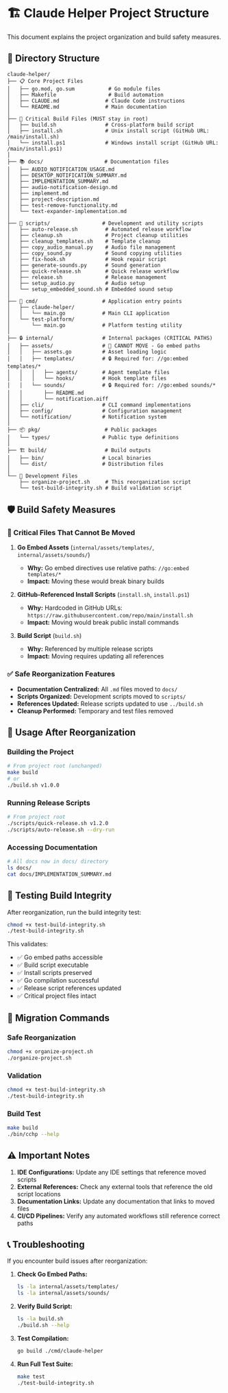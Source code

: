 # 🏗️ Claude Helper Project Structure

This document explains the project organization and build safety measures.

## 📁 Directory Structure

```
claude-helper/
├── 📋 Core Project Files
│   ├── go.mod, go.sum           # Go module files
│   ├── Makefile                 # Build automation
│   ├── CLAUDE.md               # Claude Code instructions
│   └── README.md               # Main documentation
│
├── 🔧 Critical Build Files (MUST stay in root)
│   ├── build.sh                # Cross-platform build script
│   ├── install.sh              # Unix install script (GitHub URL: /main/install.sh)
│   └── install.ps1             # Windows install script (GitHub URL: /main/install.ps1)
│
├── 📚 docs/                    # Documentation files
│   ├── AUDIO_NOTIFICATION_USAGE.md
│   ├── DESKTOP_NOTIFICATION_SUMMARY.md
│   ├── IMPLEMENTATION_SUMMARY.md
│   ├── audio-notification-design.md
│   ├── implement.md
│   ├── project-description.md
│   ├── test-remove-functionality.md
│   └── text-expander-implementation.md
│
├── 🔧 scripts/                 # Development and utility scripts
│   ├── auto-release.sh         # Automated release workflow
│   ├── cleanup.sh              # Project cleanup utilities
│   ├── cleanup_templates.sh    # Template cleanup
│   ├── copy_audio_manual.py    # Audio file management
│   ├── copy_sound.py           # Sound copying utilities
│   ├── fix-hook.sh             # Hook repair script
│   ├── generate-sounds.py      # Sound generation
│   ├── quick-release.sh        # Quick release workflow
│   ├── release.sh              # Release management
│   ├── setup_audio.py          # Audio setup
│   └── setup_embedded_sound.sh # Embedded sound setup
│
├── 🚀 cmd/                     # Application entry points
│   ├── claude-helper/
│   │   └── main.go            # Main CLI application
│   └── test-platform/
│       └── main.go            # Platform testing utility
│
├── 🔒 internal/                # Internal packages (CRITICAL PATHS)
│   ├── assets/                # 🚨 CANNOT MOVE - Go embed paths
│   │   ├── assets.go          # Asset loading logic
│   │   ├── templates/         # 🔒 Required for: //go:embed templates/*
│   │   │   ├── agents/        # Agent template files
│   │   │   └── hooks/         # Hook template files
│   │   └── sounds/            # 🔒 Required for: //go:embed sounds/*
│   │       ├── README.md
│   │       └── notification.aiff
│   ├── cli/                   # CLI command implementations
│   ├── config/                # Configuration management
│   └── notification/          # Notification system
│
├── 📦 pkg/                     # Public packages
│   └── types/                 # Public type definitions
│
├── 🏗️ build/                   # Build outputs
│   ├── bin/                   # Local binaries
│   └── dist/                  # Distribution files
│
└── 🧪 Development Files
    ├── organize-project.sh     # This reorganization script
    └── test-build-integrity.sh # Build validation script
```

## 🛡️ Build Safety Measures

### 🚨 Critical Files That Cannot Be Moved

1. **Go Embed Assets** (`internal/assets/templates/`, `internal/assets/sounds/`)
   - **Why:** Go embed directives use relative paths: `//go:embed templates/*`
   - **Impact:** Moving these would break binary builds

2. **GitHub-Referenced Install Scripts** (`install.sh`, `install.ps1`)
   - **Why:** Hardcoded in GitHub URLs: `https://raw.githubusercontent.com/repo/main/install.sh`
   - **Impact:** Moving would break public install commands

3. **Build Script** (`build.sh`)
   - **Why:** Referenced by multiple release scripts
   - **Impact:** Moving requires updating all references

### ✅ Safe Reorganization Features

- **Documentation Centralized:** All `.md` files moved to `docs/`
- **Scripts Organized:** Development scripts moved to `scripts/`
- **References Updated:** Release scripts updated to use `../build.sh`
- **Cleanup Performed:** Temporary and test files removed

## 🚀 Usage After Reorganization

### Building the Project
```bash
# From project root (unchanged)
make build
# or
./build.sh v1.0.0
```

### Running Release Scripts
```bash
# From project root
./scripts/quick-release.sh v1.2.0
./scripts/auto-release.sh --dry-run
```

### Accessing Documentation
```bash
# All docs now in docs/ directory
ls docs/
cat docs/IMPLEMENTATION_SUMMARY.md
```

## 🧪 Testing Build Integrity

After reorganization, run the build integrity test:

```bash
chmod +x test-build-integrity.sh
./test-build-integrity.sh
```

This validates:
- ✅ Go embed paths accessible
- ✅ Build script executable  
- ✅ Install scripts preserved
- ✅ Go compilation successful
- ✅ Release script references updated
- ✅ Critical project files intact

## 🔄 Migration Commands

### Safe Reorganization
```bash
chmod +x organize-project.sh
./organize-project.sh
```

### Validation
```bash
chmod +x test-build-integrity.sh
./test-build-integrity.sh
```

### Build Test
```bash
make build
./bin/cchp --help
```

## ⚠️ Important Notes

1. **IDE Configurations:** Update any IDE settings that reference moved scripts
2. **External References:** Check any external tools that reference the old script locations  
3. **Documentation Links:** Update any documentation that links to moved files
4. **CI/CD Pipelines:** Verify any automated workflows still reference correct paths

## 📞 Troubleshooting

If you encounter build issues after reorganization:

1. **Check Go Embed Paths:**
   ```bash
   ls -la internal/assets/templates/
   ls -la internal/assets/sounds/
   ```

2. **Verify Build Script:**
   ```bash
   ls -la build.sh
   ./build.sh --help
   ```

3. **Test Compilation:**
   ```bash
   go build ./cmd/claude-helper
   ```

4. **Run Full Test Suite:**
   ```bash
   make test
   ./test-build-integrity.sh
   ```